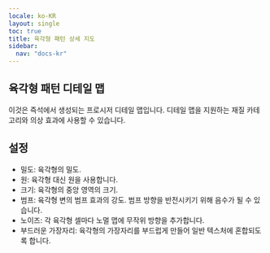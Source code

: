 ```yaml
---
locale: ko-KR
layout: single
toc: true
title: 육각형 패턴 상세 지도
sidebar:
  nav: "docs-kr"
---
```

## 육각형 패턴 디테일 맵
이것은 즉석에서 생성되는 프로시저 디테일 맵입니다. 디테일 맵을 지원하는 재질 카테고리와 의상 효과에 사용할 수 있습니다.

## 설정
* 밀도: 육각형의 밀도.
* 원: 육각형 대신 원을 사용합니다.
* 크기: 육각형의 중앙 영역의 크기.
* 범프: 육각형 변의 범프 효과의 강도. 범프 방향을 반전시키기 위해 음수가 될 수 있습니다.
* 노이즈: 각 육각형 셀마다 노멀 맵에 무작위 방향을 추가합니다.
* 부드러운 가장자리: 육각형의 가장자리를 부드럽게 만들어 일반 텍스처에 혼합되도록 합니다.